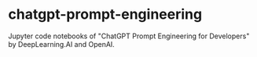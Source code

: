 # chatgpt-prompt-engineering
Jupyter code notebooks of "ChatGPT Prompt Engineering for Developers" by DeepLearning.AI and OpenAI.
